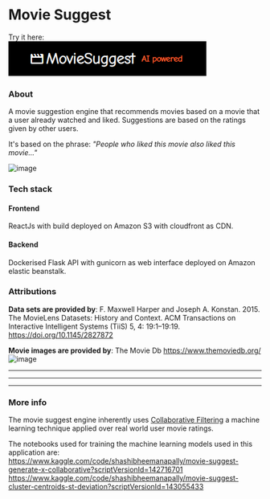 
# Movie Suggest

Try it here:
<br>
[<img alt="MovieSuggest" src="assets/logo.png" />](https://moviesuggest.net/)








### About
A movie suggestion engine that recommends movies based on a movie that a user already watched and liked. Suggestions are based on the ratings given by other users.


It's based on the phrase: *"People who liked this movie also liked this movie..."*


![image](https://github.com/shashibheemanapally/movie-suggest/assets/62506255/02205998-4f33-482a-9e3d-331f135cd6d9)




### Tech stack

#### Frontend
ReactJs with build deployed on Amazon S3 with cloudfront as CDN.
#### Backend
Dockerised Flask API with gunicorn as web interface deployed on Amazon elastic beanstalk.

### Attributions
**Data sets are provided by**: F. Maxwell Harper and Joseph A. Konstan. 2015. The MovieLens Datasets: History and Context. ACM Transactions on Interactive Intelligent Systems (TiiS) 5, 4: 19:1–19:19. https://doi.org/10.1145/2827872

**Movie images are provided by**: The Movie Db https://www.themoviedb.org/
![image](https://github.com/shashibheemanapally/movie-suggest/assets/62506255/fffc3937-f709-4e10-b5d4-1af8b9b08029)


***
***
***
### More info
The movie suggest engine inherently uses [Collaborative Filtering](https://en.wikipedia.org/wiki/Collaborative_filtering) a machine learning technique applied over real world user movie ratings.

The notebooks used for training the machine learning models used in this application are:
https://www.kaggle.com/code/shashibheemanapally/movie-suggest-generate-x-collaborative?scriptVersionId=142716701
<br>
https://www.kaggle.com/code/shashibheemanapally/movie-suggest-cluster-centroids-st-deviation?scriptVersionId=143055433
